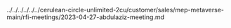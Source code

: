 ../../../../../../cerulean-circle-unlimited-2cu/customer/sales/mep-metaverse-main/rfi-meetings/2023-04-27-abdulaziz-meeting.md